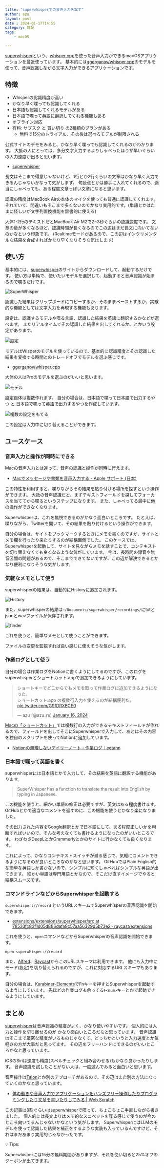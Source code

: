 ```yaml
---
title: "superwhisperでの音声入力を試す"
author: azu
layout: post
date : 2024-01-17T14:55
category: 雑記
tags:
    - macOS

---
```


[superwhisper](https://superwhisper.com/)という、[whisper.cpp](https://github.com/ggerganov/whisper.cpp)を使った音声入力ができるmacOSアプリケーションを最近使っています。
基本的には[ggerganov/whisper.cpp](https://huggingface.co/ggerganov/whisper.cpp/tree/main)のモデルを使って、音声認識しながら文字入力ができるアプリケーションです。

## 特徴

- Whisperの認識精度が高い
- かなり早く喋っても認識してくれる
- 日本語も認識してくれるモデルがある
- 日本語で喋って英語に翻訳してくれる機能もある
- オフライン対応
- 有料: サブスク と 買い切り の2種類のプランがある
    - 無料で15分のトライアル、その後は選べるモデルが制限される

公式サイトのデモをみると、かなり早く喋っても認識してくれるのがわかります。
大抵の人にとっては、多分文字入力するよりしゃべったほうが早いぐらいの入力速度が出ると思います。

- [superwhisper](https://superwhisper.com/)

長文はそこまで得意じゃないけど、1行とか2行ぐらいの文章はかなり早く入力できるんじゃないかなって気がします。
句読点とかは勝手に入れてくれるので、適当にしゃべっても、ある程度文章っぽい文章になると思います。

認識の精度はMacBook Airの本体のマイクを使っても普通に認識してくれます。
それでいて、間違いもそこまで多くないのでかなり実用的です。(単語とかはたまに怪しいが文字列置換機能を辞書的に使える)

大体1-2行のテキストだとMacBook Air M2で2~3秒ぐらいの認識速度です。
文章の量が多くなるほど、認識時間が長くなるのでこの辺はまだ長文に向いてないのかなという印象です。
(Realtimeモードがあるので、この辺はインクリメンタルな結果を合成すればかなり早くなりそうな気はします)

## 使い方

基本的には、[superwhisper](https://superwhisper.com/)のサイトからダウンロードして、起動するだけです。
使い方は単純で、使いたいモデルを選択して、起動すると音声認識が始まるので喋るだけです。

![SuperWhisper](https://efcl.info/wp-content/uploads/2024/01/17-1705472157.png)

認識した結果はクリップボードにコピーするか、そのままペーストするか、実験的な機能としては文字入力を再現する機能もあります。

設定は、認識するモデルや喋る言語、認識した結果を英語に翻訳するかなどが選べます。
またリアルタイムでその認識した結果を出してくれるか、とかいう設定があります。

![設定](https://efcl.info/wp-content/uploads/2024/01/17-1705471631.png)

モデルはWisperのモデルを使っているので、基本的に認識精度とその認識した結果を変換する時間とのトレードオフでモデルを選ぶ感じです。

- [ggerganov/whisper.cpp](https://huggingface.co/ggerganov/whisper.cpp/tree/main)

大体の人はProのモデルを選ぶのがいいと思います。

![モデル](https://efcl.info/wp-content/uploads/2024/01/17-1705471724.png)

設定自体は複数作れます。
自分の場合は、日本語で喋って日本語で出力するやつ と 日本語で喋って英語で出力するやつを作成しています。

![複数の設定をもてる](https://efcl.info/wp-content/uploads/2024/01/17-1705471523.png)

この設定は入力中に切り替えることができます。

## ユースケース

### 音声入力と操作が同時にできる

Macの音声入力とは違って、音声の認識と操作が同時に行えます。

- [Macでメッセージや書類を音声入力する - Apple サポート (日本)](https://support.apple.com/ja-jp/guide/mac-help/mh40584/mac)

この特性を利用すると、喋りながらその結果を貼り付ける場所を探すという操作ができます。
大抵の音声認識だと、まずテキストフィールドを探してフォーカスを当ててから喋るというステップになります。
また、しゃべってる最中に他の操作ができなくなります。

Superwhisperは、これを無視できるのがかなり面白いところです。
たとえば、喋りながら、Twitterを開いて、その結果を貼り付けるという操作ができます。

自分の場合は、サイトをブックマークするときにメモを書くのですが、サイトとメモ欄を行ったり来たりするのが結構面倒でした。
このケースでは、Superwhisperを起動して、サイトを見ながらメモを話すことで、コンテキストを切り替えなくても良くなるような気がしています。
今は、長時間の録音や無音区間の問題があるので、そこまでできてないですが、この辺が解決できるとかなり便利になりそうな気がします。

### 気軽なメモとして使う

superwhisperの結果は、自動的にHistoryに追加されます。

![History](https://efcl.info/wp-content/uploads/2024/01/17-1705472414.png)

また、superwhisperの結果は`~/Documents/superwhisper/recordings/`にtxtとjsonとwavファイルが保存されます。

![finder](https://efcl.info/wp-content/uploads/2024/01/17-1705472376.png)

これを使うと、簡単なメモとして使うことができます。

ファイルの変更を監視すれば良い感じに使えそうな気がします。

### 作業ログとして使う

自分の場合は作業ログをNotionに書くようにしてるのですが、このログをsuperwhisperとショートカット.appで追加できるようにしています。

<blockquote class="twitter-tweet" data-media-max-width="560"><p lang="ja" dir="ltr">ショートキーでどこからでもメモを取って作業ログに追加できるようになった。<br>ショートカット.app の複数行入力を使えるのが結構便利だ。 <a href="https://t.co/G9fDRXBCE0">pic.twitter.com/G9fDRXBCE0</a></p>&mdash; azu (@azu_re) <a href="https://twitter.com/azu_re/status/1747254863371948237?ref_src=twsrc%5Etfw">January 16, 2024</a></blockquote> <script async src="https://platform.twitter.com/widgets.js" charset="utf-8"></script>

[Macの「ショートカット」](https://support.apple.com/ja-jp/guide/shortcuts-mac/apdf22b0444c/mac)では複数行の入力ができるテキストフィールドが作れるので、フィールドを出してそこにSuperwhisperで入力して、あとはその内容を独自のスクリプトを使ってNotionに追加しています。

- [Notionの無理しないデイリーノート・作業ログ｜eetann](https://note.com/hideharu092/n/n472538ad6009)

### 日本語で喋って英語を書く

superwhisperには日本語とかで入力して、その結果を英語に翻訳する機能があります。

> SuperWhisper has a function to translate the result into English by typing in Japanese.

この機能を使うと、細かい単語の修正は必要ですが、英文はある程度書けます。
GitHubとかで適当なコメントを返すのに、この機能を使うとかなり楽になりました。

その出力された内容をGoogle翻訳とかで日本語にして、ある程度正しいかを判断すればいいので、そんな考えなくても書けるようになったのがいいところです。
わざわざDeepLとかGrammerlyとかのサイトに行かなくても良くなります。

これによって、かなりコンテキストスイッチが減る感じで、気軽にコメントできるようになるのが良いところなのかなと思います。
GitHubではPlain English的な簡単な英語しか書かないので、シンプルに短くしゃべればシンプルな英語が出てきます。
細かい単語は専門用語とかなので、そこだけ直すイメージでやると結構スムーズです。

### コマンドラインなどからSuperwhisperを起動する

`superwhisper://record` というURLスキームでSuperwhisperの音声認識を開始できます。

- [extensions/extensions/superwhisper/src at 78533fc83f1d05d886dafa8c57aa56329d5b73e2 · raycast/extensions](https://github.com/raycast/extensions/tree/78533fc83f1d05d886dafa8c57aa56329d5b73e2/extensions/superwhisper/src)

これを使うと、`open`コマンドなどからSuperwhisperの音声認識を開始できます。

```
open superwhisper://record
```

また、[Alfred](https://www.alfredapp.com/)、[Raycast](https://www.raycast.com/)からこのURLスキーマは利用できます。
他にも入力中にモード(設定)を切り替えられるのですが、これに対応するURLスキーマもあります。

自分の場合は、[Karabiner-Elements](https://karabiner-elements.pqrs.org/)でFnキーを押すとSuperwhisperを起動するようにしています。
先ほどの作業ログも余ってる`F<num>`キーとかで起動できるようにしています。

## まとめ

[superwhisper](https://superwhisper.com/)は音声認識の精度がよく、かなり使いやすいです。
個人的には入力と操作を切り離せるのが かなり面白いところだなと思っています。
音声認識はそこまで厳密な精度がいるものじゃなくて、どっちかというと入力速度とか気軽さの方が大事だと思ってます。
その辺をフリーハンドにできるのがいいところかなと思っています。

iOSのSiriは速度も精度(スペルチェックと組み合わせる)もかなり良かったりします。
音声認識を試したことがない人は、一度遊んでみると面白いと思います。

音声操作は[Talon](https://talonvoice.com/)とか別のアプローチがあるので、その辺はまた別の方法になっていくのかなと思っています。

- [体の動きや音声入力でアプリケーションをハンズフリー操作したりプログラミングしたり文章を書いたりしてみる | Web Scratch](https://efcl.info/2021/08/10/motion-voice-to-key/)

この記事は8割ぐらいはsuperwhisperで喋って、ちょこちょこ手直しながら書きました。
個人的には長文よりはメモ的なスニペットを喋る感じで使うのが今のところ向いてるんじゃないかなという気がします。
SuperwhisperにはLLMのモデルを使って認識した結果を補正をするような実装も入っているんですけど、それはまだあまり実用的じゃなかったです。

💡 Tips:

Superwhisperには15分の無料期間がありますが、それを使い切ると25%オフのクーポンが出てきます。